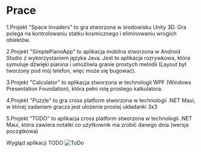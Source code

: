 # Prace

1.Projekt "Space Invaders" to gra stworzona w środowisku Unity 3D. Gra polega na kontrolowaniu statku kosmicznego i eliminowaniu wrogich obiektów.

2.Projekt "SimplePianoApp" to aplikacja mobilna stworzona w Android Studio z wykorzystaniem języka Java. Jest to aplikacja rozrywkowa, która symuluje dźwięki pianina i umożliwia granie prostych melodii (Layout był tworzony pod mój telefon, więc może się bugować).

3.Projekt "Calculator" to aplikacja stworzona w technologii WPF (Windows Presentation Foundation), która pełni rolę prostego kalkulatora.

4.Projekt "Puzzle" to gra cross platform stworzona w technologii .NET Maui, w której zadaniem gracza jest ułożenie prostej układanki 3x3

5.Projekt "TODO" to aplikacja cross platform stworzona w technologii .NET Maui, która zawiera notatki co użytkownik ma zrobić danego dnia (wersja początkowa)

Wygląd aplikacji TODO
![ToDo](https://github.com/janobbb/Prace/assets/126664594/6eba7b27-fba0-4540-9f17-bb71d06b1178)
